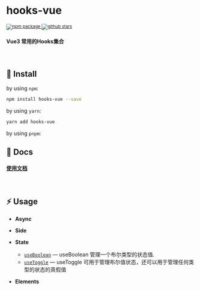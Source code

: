 <h1><b>hooks-vue</b></h1>
  <sup>
    <a href="https://www.npmjs.com/package/hooks-vue">
       <img src="https://img.shields.io/npm/v/hooks-vue.svg" alt="npm package" />
    </a>
     <a href="https://github.com/laterly/hooks-vue/">
       <img src="https://img.shields.io/github/stars/laterly/hooks-vue?style=social" alt="github stars" />
    </a>
  </sup>
<h4>Vue3 常用的Hooks集合</h4>
<br>


## 🔨 Install

by using `npm`:

```bash
npm install hooks-vue --save
```

by using `yarn`:

```bash
yarn add hooks-vue
```

by using `pnpm`:

## 🏃 Docs
<h4>
  <a href="https://laterly.gitbook.io/hooks-vue/">使用文档</a>
</h4>

<br>

## ⚡ Usage

- **Async**
  
- **Side**

<!-- - **Browser** -->
- **State**
  - [`useBoolean`](https://laterly.gitbook.io/hooks-vue/) — useBoolean 管理一个布尔类型的状态值.
  - [`useToggle`](https://laterly.gitbook.io/hooks-vue/usetoggle) — useToggle 可用于管理布尔值状态，还可以用于管理任何类型的状态的真假值
  
- **Elements**
  
